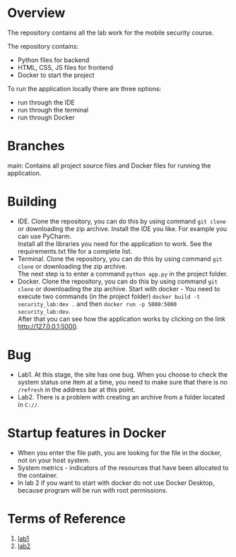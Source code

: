 # Overview
The repository contains all the lab work for the mobile security course.  

The repository contains:
  * Python files for backend
  * HTML, CSS, JS files for frontend
  * Docker to start the project

To run the application locally there are three options:  
  * run through the IDE
  * run through the terminal 
  * run through Docker

# Branches
main: Contains all project source files and Docker files for running the application.

# Building
+ IDE. Clone the repository, you can do this by using command ```git clone``` or downloading the zip archive. Install the IDE you like. For example you can use PyCharm.  
Install all the libraries you need for the application to work. See the requirements.txt file for a complete list.
+ Terminal. Clone the repository, you can do this by using command ```git clone``` or downloading the zip archive.  
The next step is to enter a command ```python app.py``` in the project folder.
+ Docker. Clone the repository, you can do this by using command ```git clone``` or downloading the zip archive.
Start with docker - You need to execute two commands (in the project folder) ```docker build -t security_lab:dev .``` and then ```docker run -p 5000:5000 security_lab:dev```.  
After that you can see how the application works by clicking on the link http://127.0.0.1:5000.

# Bug
+ Lab1. At this stage, the site has one bug. When you choose to check the system status one item at a time, you need to make sure that there is no ```/refresh``` in the address bar at this point.
+ Lab2. There is a problem with creating an archive from a folder located in ```C://```. 

# Startup features in Docker
+ When you enter the file path, you are looking for the file in the docker, not on your host system.
+ System metrics - indicators of the resources that have been allocated to the container.
+ In lab 2 if you want to start with docker do not use Docker Desktop, because program will be run with root permissions.


# Terms of Reference
1. [lab1](https://github.com/andrey1pf/Mobile-security/blob/main/Conditions/Task%201%20-%20OS%20and%20Device%20Info.pdf)
2. [lab2](https://github.com/andrey1pf/Mobile-security/blob/main/Conditions/Task%202%20-%20Work%20with%20permissions.pdf)
